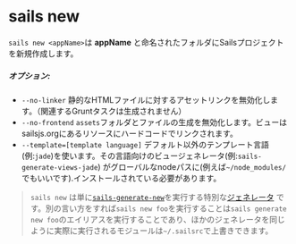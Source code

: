 # sails new

`sails new <appName>`は **appName** と命名されたフォルダにSailsプロジェクトを新規作成します。

##### オプション:

  * `--no-linker` 静的なHTMLファイルに対するアセットリンクを無効化します。（関連するGruntタスクは生成されません）
  * `--no-frontend` `assets`フォルダとファイルの生成を無効化します。ビューはsailsjs.orgにあるリソースにハードコードでリンクされます。
  * `--template=[template language]` デフォルト以外のテンプレート言語(例:`jade`)を使います。その言語向けのビュージェネレータ(例:`sails-generate-views-jade`) がグローバルなnodeパスに(例えば`~/node_modules/`でもいいです).インストールされている必要があります。 

> `sails new` は単に[`sails-generate-new`](http://github.com/balderdashy/sails-generate-new)を実行する特別な[ジェネレータ](http://sailsjs.org/documentation/concepts/extending-sails/Generators) です。別の言い方をすれば`sails new foo`を実行することは`sails generate new foo`のエイリアスを実行することであり、ほかのジェネレータを同じように実際に実行されるモジュールは`~/.sailsrc`で上書きできます。


<docmeta name="uniqueID" value="sailsnew912235">
<docmeta name="displayName" value="sails new">
